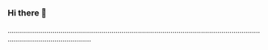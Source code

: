 ### Hi there 👋

.....................................................................................................................................................................
